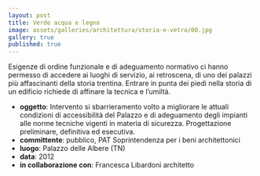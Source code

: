 ```yaml
---
layout: post
title: Verde acqua e legno
image: assets/galleries/architettura/storia-e-vetro/00.jpg
gallery: true
published: true
---
```


Esigenze di ordine funzionale e di adeguamento normativo ci hanno permesso di accedere ai luoghi di servizio, ai retroscena, di uno dei palazzi più affascinanti della storia trentina. Entrare in punta dei piedi nella storia di un edificio richiede di affinare la tecnica e l’umiltà.

- **oggetto**: Intervento si sbarrieramento volto a migliorare le attuali condizioni di accessibilità del Palazzo e di adeguamento degli impianti alle norme tecniche vigenti in materia di sicurezza. Progettazione preliminare, definitiva ed esecutiva.
- **committente**: pubblico, PAT Soprintendenza per i beni architettonici
- **luogo**: Palazzo delle Albere (TN)
- **data**: 2012
- **in collaborazione con**: Francesca Libardoni architetto
